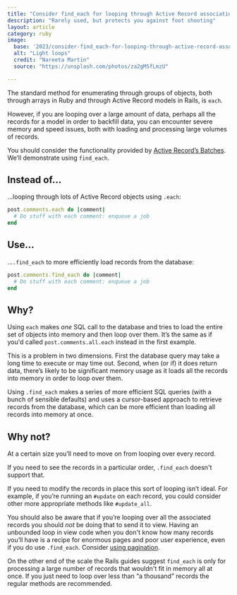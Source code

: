 ```yaml
---
title: "Consider find_each for looping through Active Record associations"
description: "Rarely used, but protects you against foot shooting"
layout: article
category: ruby
image:
  base: '2023/consider-find_each-for-looping-through-active-record-associations'
  alt: "Light loops"
  credit: "Nareeta Martin"
  source: "https://unsplash.com/photos/za2gMSfLmzU"

---
```


The standard method for enumerating through groups of objects, both through arrays in Ruby and through Active Record models in Rails, is `each`.

However, if you are looping over a large amount of data, perhaps all the records for a model in order to backfill data, you can encounter severe memory and speed issues, both with loading and processing large volumes of records.

You should consider the functionality provided by [Active Record’s Batches](https://api.rubyonrails.org/classes/ActiveRecord/Batches.html). We’ll demonstrate using `find_each`.


## Instead of…

…looping through lots of Active Record objects using `.each`:

```ruby
post.comments.each do |comment|
  # Do stuff with each comment: enqueue a job
end
```


## Use…

…`.find_each` to more efficiently load records from the database:

```ruby
post.comments.find_each do |comment|
  # Do stuff with each comment: enqueue a job
end
```


## Why?

Using `each` makes _one_ SQL call to the database and tries to load the entire set of objects into memory and then loop over them. It’s the same as if you'd called `post.comments.all.each` instead in the first example.

This is a problem in two dimensions. First the database query may take a long time to execute or may time out. Second, when (or if) it does return data, there’s likely to be significant memory usage as it loads all the records into memory in order to loop over them. 

Using `.find_each` makes a series of more efficient SQL queries (with a bunch of sensible defaults) and uses a cursor-based approach to retrieve records from the database, which can be more efficient than loading all records into memory at once.


## Why not?

At a certain size you’ll need to move on from looping over every record.

If you need to see the records in a particular order, `.find_each` doesn't support that.

If you need to modify the records in place this sort of looping isn’t ideal. For example, if you’re running an `#update` on each record, you could consider other more appropriate methods like `#update_all`.

You should also be aware that if you’re looping over all the associated records you should _not_ be doing that to send it to view. Having an unbounded loop in view code when you don't know how many records you’ll have is a recipe for enormous pages and poor user experience, even if you do use `.find_each`. Consider [using pagination](/ruby/do-not-use-all-without-pagination-or-limit).

On the other end of the scale the Rails guides suggest `find_each` is only for processing a large number of records that wouldn't fit in memory all at once. If you just need to loop over less than “a thousand” records the regular methods are recommended.